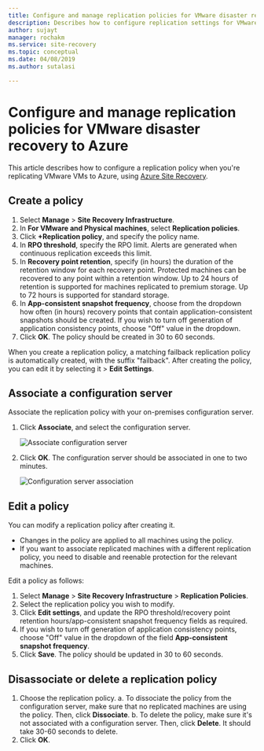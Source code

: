 ```yaml
---
title: Configure and manage replication policies for VMware disaster recovery to Azure with Azure Site Recovery| Microsoft Docs
description: Describes how to configure replication settings for VMware disaster recovery to Azure with Azure Site Recovery.
author: sujayt
manager: rochakm
ms.service: site-recovery
ms.topic: conceptual
ms.date: 04/08/2019
ms.author: sutalasi

---
```

# Configure and manage replication policies for VMware disaster recovery to Azure
This article describes how to configure a replication policy when you're replicating VMware VMs to Azure, using [Azure Site Recovery](site-recovery-overview.md).

## Create a policy

1. Select **Manage** > **Site Recovery Infrastructure**.
2. In **For VMware and Physical machines**, select **Replication policies**.
3. Click **+Replication policy**, and specify the policy name.
4. In **RPO threshold**, specify the RPO limit. Alerts are generated when continuous replication exceeds this limit.
5. In **Recovery point retention**, specify (in hours) the duration of the retention window for each recovery point. Protected machines can be recovered to any point within a retention window. Up to 24 hours of retention is supported for machines replicated to premium storage. Up to 72 hours is supported for standard storage.
6. In **App-consistent snapshot frequency**, choose from the dropdown how often (in hours) recovery points that contain application-consistent snapshots should be created. If you wish to turn off generation of application consistency points, choose "Off" value in the dropdown.
7. Click **OK**. The policy should be created in 30 to 60 seconds.

When you create a replication policy, a matching failback replication policy is automatically created, with the suffix "failback". After creating the policy, you can edit it by selecting it > **Edit Settings**.

## Associate a configuration server

Associate the replication policy with your on-premises configuration server.

1. Click **Associate**, and select the configuration server.

    ![Associate configuration server](./media/vmware-azure-set-up-replication/associate1.png)
2. Click **OK**. The configuration server should be associated in one to two minutes.

    ![Configuration server association](./media/vmware-azure-set-up-replication/associate2.png)

## Edit a policy

You can modify a replication policy after creating it.

- Changes in the policy are applied to all machines using the policy.
- If you want to associate replicated machines with a different replication policy, you need to disable and reenable protection for the relevant machines.

Edit a policy as follows:
1. Select **Manage** > **Site Recovery Infrastructure** > **Replication Policies**.
2. Select the replication policy you wish to modify.
3. Click **Edit settings**, and update the RPO threshold/recovery point retention hours/app-consistent snapshot frequency fields as required.
4. If you wish to turn off generation of application consistency points, choose "Off" value in the dropdown of the field **App-consistent snapshot frequency**.
5. Click **Save**. The policy should be updated in 30 to 60 seconds.



## Disassociate or delete a replication policy

1. Choose the replication policy.
    a. To dissociate the policy from the configuration server, make sure that no replicated machines are using the policy. Then, click **Dissociate**.
    b. To delete the policy, make sure it's not associated with a configuration server. Then, click **Delete**. It should take 30-60 seconds to delete.
2. Click **OK**.
